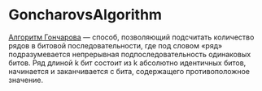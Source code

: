 # GoncharovsAlgorithm
[Алгоритм Гончарова](https://ru.wikipedia.org/wiki/%D0%90%D0%BB%D0%B3%D0%BE%D1%80%D0%B8%D1%82%D0%BC_%D0%93%D0%BE%D0%BD%D1%87%D0%B0%D1%80%D0%BE%D0%B2%D0%B0) — способ, позволяющий подсчитать количество рядов в битовой последовательности, где под словом «ряд» подразумевается непрерывная подпоследовательность одинаковых битов. Ряд длиной k бит состоит из k абсолютно идентичных битов, начинается и заканчивается с бита, содержащего противоположное значение. 
